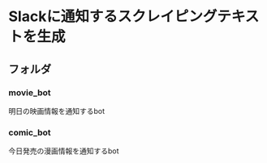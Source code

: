 # Slackに通知するスクレイピングテキストを生成

## **フォルダ**
### **movie_bot**
明日の映画情報を通知するbot

### **comic_bot**
今日発売の漫画情報を通知するbot
